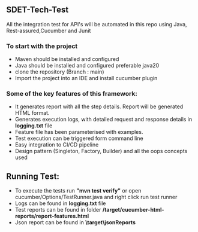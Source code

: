 ## SDET-Tech-Test
All the integration test for API's will be automated in this repo using Java, Rest-assured,Cucumber and Junit

### To start with the project
* Maven should be installed and configured
* Java should be installed and configured preferable java20
* clone the repository (Branch : main)
* Import the project into an IDE and install cucumber plugin


### Some of the key features of this framework:
* It generates report with all the step details. Report will be generated HTML format.
* Generates execution logs, with detailed request and response details in **logging.txt** file
* Feature file has been parameterised with examples.
* Test execution can be triggered form command line
* Easy integration to CI/CD pipeline
* Design pattern (Singleton, Factory, Builder) and all the oops concepts used

## Running Test:
* To execute the tests run **"mvn test verify"** or open cucumber/Options/TestRunner.java and right click run test runner
* Logs can be found in **logging.txt** file
* Test reports can be found in folder **/target/cucumber-html-reports/report-features.html**
* Json report can be found in **\target\jsonReports**

